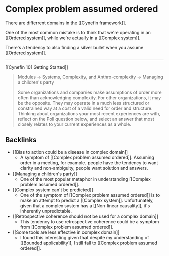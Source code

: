 # Complex problem assumed ordered
There are differrent domains in the [[Cynefin framework]].

One of the most common mistake is to think that we're operating in an [[Ordered system]], while we're actually in a [[Complex system]].

There's a tendency to also finding a silver bullet when you assume [[Ordered system]].

---
[[Cynefin 101 Getting Started]]
> Modules -> Systems, Complexity, and Anthro-complexity -> Managing a children's party
> 
> Some organizations and companies make assumptions of order more often than acknowledging complexity. For other organizations, it may be the opposite. They may operate in a much less structured or constrained way at a cost of a valid need for order and structure. Thinking about organizations your most recent experiences are with, reflect on the Poll question below, and select an answer that most closely relates to your current experiences as a whole.


## Backlinks
* [[Bias to action could be a disease in complex domain]]
	* A symptom of [[Complex problem assumed ordered]]. Assuming order in a meeting, for example, people have the tendency to want clarity and non-ambiguity, people want solution and answers.
* [[Managing a children's party]]
	* One of the most popular metaphor in understanding [[Complex problem assumed ordered]].
* [[Complex system can't be predicted]]
	* One of the symptom of [[Complex problem assumed ordered]] is to make an attempt to predict a [[Complex system]]. Unfortunately, given that a complex system has a [[Non-linear causality]], it's inherently unpredictable.
* [[Retrospective coherence should not be used for a complex domain]]
	* This tendency to use retrospective coherence could be a symptom from [[Complex problem assumed ordered]].
* [[Some tools are less effective in complex domain]]
	* I found this interesting given that despite my understanding of [[Bounded applicability]], I still fall to [[Complex problem assumed ordered]].

<!-- #evergreen -->

<!-- {BearID:5DAB682D-0238-4285-A88E-9F5BD4067898} -->
